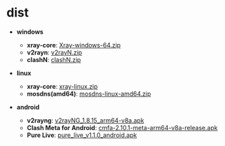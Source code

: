 # dist
- **windows**
	- **xray-core**: [Xray-windows-64.zip](https://api.iristory.top/https://github.com/XTLS/Xray-core/releases/latest/download/Xray-windows-64.zip)
	- **v2rayn**: [v2rayN.zip](https://api.iristory.top/https://github.com/2dust/v2rayN/releases/latest/download/v2rayN.zip)
	- **clashN**: [clashN.zip](https://api.iristory.top/https://github.com/2dust/clashN/releases/latest/download/clashN.zip)

- **linux**
	- **xray-core**: [xray-linux.zip](https://api.iristory.top/https://github.com/XTLS/Xray-core/releases/latest/download/xray-linux.zip)
	- **mosdns(amd64)**: [mosdns-linux-amd64.zip](https://api.iristory.top/https://github.com/IrineSistiana/mosdns/releases/latest/download/mosdns-linux-amd64.zip)

- **android**
	- **v2rayng**: [v2rayNG_1.8.15_arm64-v8a.apk](https://api.iristory.top/https://github.com/2dust/v2rayNG/releases/latest/download/v2rayNG_1.8.15_arm64-v8a.apk)
	- **Clash Meta for Android**: [cmfa-2.10.1-meta-arm64-v8a-release.apk](https://api.iristory.top/https://github.com/MetaCubeX/ClashMetaForAndroid/releases/latest/download/cmfa-2.10.1-meta-arm64-v8a-release.apk)
	- **Pure Live**: [pure_live_v1.1.0_android.apk](https://api.iristory.top/https://github.com/Jackiu1997/pure_live/releases/latest/download/pure_live_v1.1.0_android.apk)
